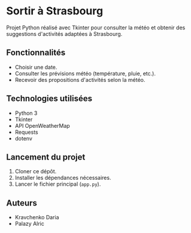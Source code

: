 # Sortir à Strasbourg

Projet Python réalisé avec Tkinter pour consulter la météo et obtenir des suggestions d'activités adaptées à Strasbourg.

## Fonctionnalités
- Choisir une date.
- Consulter les prévisions météo (température, pluie, etc.).
- Recevoir des propositions d'activités selon la météo.

## Technologies utilisées
- Python 3
- Tkinter
- API OpenWeatherMap
- Requests
- dotenv

## Lancement du projet
1. Cloner ce dépôt.
2. Installer les dépendances nécessaires.
3. Lancer le fichier principal (`app.py`).

## Auteurs
- Kravchenko Daria
- Palazy Alric
